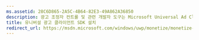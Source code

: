 ```yaml
---
ms.assetid: 28C6D865-2A5C-4B64-82E3-49A862A36850
description: 광고 조정자 컨트롤 및 관련 개발자 도구는 Microsoft Universal Ad Client SDK에서 사용할 수 있습니다.
title: 유니버설 광고 클라이언트 SDK 설치
redirect_url: https://msdn.microsoft.com/windows/uwp/monetize/monetize-your-app-with-the-microsoft-store-engagement-and-monetization-sdk
---
```



<!--HONumber=Mar16_HO5-->


